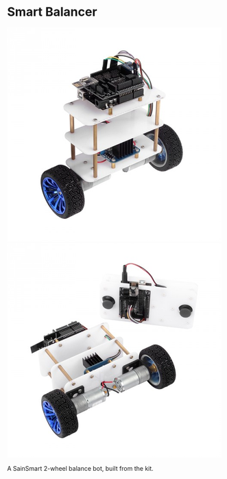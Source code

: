 # Smart Balancer

![Smart Balancer 1](img/robot01.jpg)
![Smart Balancer 2](img/robot02.jpg)

A SainSmart 2-wheel balance bot, built from the kit.
